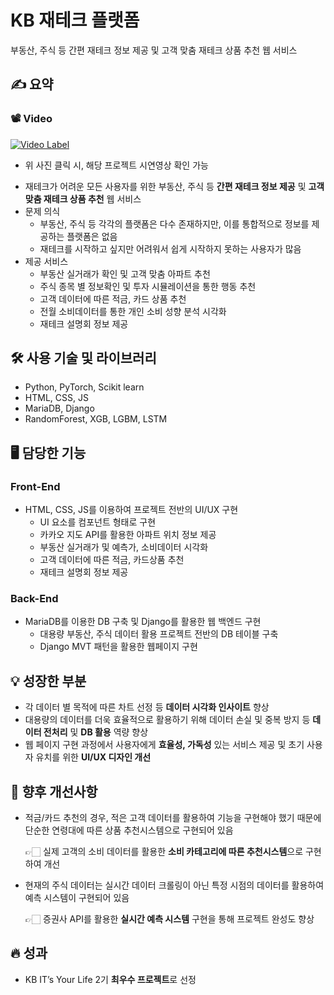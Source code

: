 # KB 재테크 플랫폼
부동산, 주식 등 간편 재테크 정보 제공 및 고객 맞춤 재테크 상품 추천 웹 서비스

## ✍️ 요약

### 📽 Video

[![Video Label](http://img.youtube.com/vi/rikDRE50ArE/0.jpg)](https://youtu.be/rikDRE50ArE)

* 위 사진 클릭 시, 해당 프로젝트 시연영상 확인 가능

- 재테크가 어려운 모든 사용자를 위한 부동산, 주식 등 **간편 재테크 정보 제공** 및 **고객 맞춤 재테크 상품 추천** 웹 서비스
- 문제 의식
    - 부동산, 주식 등 각각의 플랫폼은 다수 존재하지만, 이를 통합적으로 정보를 제공하는 플랫폼은 없음
    - 재테크를 시작하고 싶지만 어려워서 쉽게 시작하지 못하는 사용자가 많음
- 제공 서비스
    - 부동산 실거래가 확인 및 고객 맞춤 아파트 추천
    - 주식 종목 별 정보확인 및 투자 시뮬레이션을 통한 행동 추천
    - 고객 데이터에 따른 적금, 카드 상품 추천
    - 전월 소비데이터를 통한 개인 소비 성향 분석 시각화
    - 재테크 설명회 정보 제공

## 🛠 사용 기술 및 라이브러리

- Python, PyTorch, Scikit learn
- HTML, CSS, JS
- MariaDB, Django
- RandomForest, XGB, LGBM, LSTM

## 🖥 담당한 기능

### Front-End

- HTML, CSS, JS를 이용하여 프로젝트 전반의 UI/UX 구현
    - UI 요소를 컴포넌트 형태로 구현
    - 카카오 지도 API를 활용한 아파트 위치 정보 제공
    - 부동산 실거래가 및 예측가, 소비데이터 시각화
    - 고객 데이터에 따른 적금, 카드상품 추천
    - 재테크 설명회 정보 제공

### Back-End

- MariaDB를 이용한 DB 구축 및 Django를 활용한 웹 백엔드 구현
    - 대용량 부동산, 주식 데이터 활용 프로젝트 전반의 DB 테이블 구축
    - Django MVT 패턴을 활용한 웹페이지 구현

## 💡 성장한 부분

- 각 데이터 별 목적에 따른 차트 선정 등 **데이터 시각화 인사이트** 향상
- 대용량의 데이터를 더욱 효율적으로 활용하기 위해 데이터 손실 및 중복 방지 등 **데이터 전처리** 및 **DB 활용** 역량 향상
- 웹 페이지 구현 과정에서 사용자에게 **효율성, 가독성** 있는 서비스 제공 및 초기 사용자 유치를 위한 **UI/UX 디자인 개선**

## 🎈 향후 개선사항

- 적금/카드 추천의 경우, 적은 고객 데이터를 활용하여 기능을 구현해야 했기 때문에 단순한 연령대에 따른 상품 추천시스템으로 구현되어 있음

     👉🏻 실제 고객의 소비 데이터를 활용한 **소비 카테고리에 따른 추천시스템**으로 구현하여 개선

- 현재의 주식 데이터는 실시간 데이터 크롤링이 아닌 특정 시점의 데이터를 활용하여 예측 시스템이 구현되어 있음

     👉🏻 증권사 API를 활용한 **실시간 예측 시스템** 구현을 통해 프로젝트 완성도 향상

## 🔥 성과

- KB IT’s Your Life 2기 **최우수 프로젝트**로 선정
